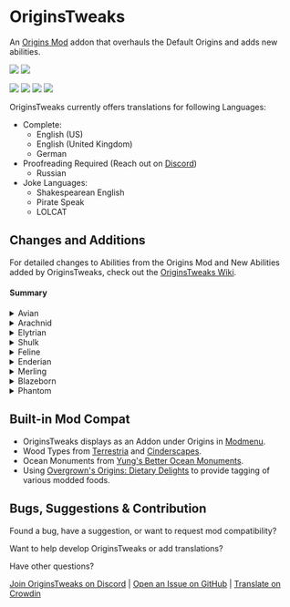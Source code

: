 # OriginsTweaks

An [Origins Mod](https://modrinth.com/mod/origins) addon that overhauls the Default Origins and adds new abilities.

<a href="https://modrinth.com/mod/originstweaks"><img src="https://img.shields.io/badge/Available_on-Modrinth-%2300AF5C?logo=modrinth&logoColor=%2300AF5C"></a>
<a href="https://github.com/ChromexUnderscore/OriginsTweaks"><img src="https://img.shields.io/badge/Available_on-GitHub-%23181717?logo=github&logoColor=%23181717"></a>

<img src=https://img.shields.io/badge/Required_Mods-gray>
<a href="https://modrinth.com/mod/origins"><img src="https://img.shields.io/badge/Origins-lightblue"></a>
<a href="https://modrinth.com/mod/pehkui"><img src="https://img.shields.io/badge/Pehkui-lightgray"></a>
<a href="https://modrinth.com/datapack/origins-dietary-delights"><img src="https://img.shields.io/badge/Origins%20Dietary%20Delights-green"></a>

OriginsTweaks currently offers translations for following Languages:
+ Complete:
  + English (US)
  + English (United Kingdom)
  + German
+ Proofreading Required (Reach out on [Discord](#bugs-suggestions--contribution))
  + Russian
+ Joke Languages:
    + Shakespearean English
    + Pirate Speak
    + LOLCAT

## Changes and Additions

For detailed changes to Abilities from the Origins Mod and New Abilities added by OriginsTweaks, check out the [OriginsTweaks Wiki](https://github.com/ChromexUnderscore/OriginsTweaks/wiki).

#### Summary

<details><summary>Avian</summary>

+ Avians can tame animals, and some animals will automatically trust them.
+ When harvesting crops with a hoe, they can drop more items.
  + Not Available in 1.20.1.
+ Avians can receive golden variants of crops.
+ Glistering Melons can be eaten.
  + Not Available in 1.20.1.
  
+ Avians can toggle Slow Falling on or off.

</details>

<details><summary>Arachnid</summary>

+ Arachnids can use a webshot to pull themselves towards mobs and blocks.
+ Arachnid melee attacks have a chance to inflict poison.
+ Mining speed is no longer slowed while climbing.
+ Arachnids are shorter and can fit through 1-block spaces while sneaking.
+ Fall damage is only taken from falls greater than 16 blocks.
+ Arachnids can craft 9 string into 1 cobweb.

</details>

<details><summary>Elytrian</summary>

+ Elytrians can choose different visual styles for their elytra.
+ They can launch into the sky from the ground or ascend while gliding, which consumes stamina.
+ Elytrians can wear any armor, but Heavy Armor reduces or prevents the ascend/launch ability and costs more stamina.
+ Gliding now also provides a +50% damage boost to ranged attacks.
+ Players can right-click an Elytrian to ride and fly with them.
  + Ability contributed by AnimGoated.

</details>

<details><summary>Shulk</summary>

+ Shulks have a base armor value of 3.
+ While sneaking, Shulks gain up to 7 additional defense.
  + 1 bonus defense is lost if they take a hit dealing more than 3 hearts of damage.
+ Shulks can shoot shulker bullets or apply levitation to themselves.

</details>

<details><summary>Feline</summary>

+ Feline can attack with claws but they need to be sharpened using blocks in this order:
  - Logs or wool
  - Smooth stone, Polished stones
  - Iron blocks
  - Diamond blocks
+ Felines can charge a high jump by sneaking.
+ Felines break stone 50% slower.
  + Some tough stone types cannot be broken.
  + This can be worked around using strength or efficiency.
+ Food made from Fish provides more hunger and saturation to Felines.
+ Felines can toggle Night Vision on or off.

</details>

<details><summary>Enderian</summary>

+ Enderians have increased height and reach.
+ Enderians will dodge incoming projectiles.
+ Teleporting with an ender pearl grants an invincibility window against suffocation.
+ Enderians can use Silk Touch on blocks if they are not holding any tools.
  + Not Available in 1.20.1.

</details>

<details><summary>Merling</summary>

+ Merlings can [craft tridents](https://cdn.modrinth.com/data/FRBxogjw/images/2d0819e26f5afce6716b9584f21c022b9175bc86.png).
+ Merlings have a body moisture level they must manage to avoid drying out.
+ Conduit Power lasts longer for Merlings and delays drying out.
+ Trident projectile and melee attacks deal more damage if the Merling is underwater.
+ Merlings can dash forward underwater while swimming.
+ Merlings naturally spawn in ocean biomes.

</details>
<details><summary>Blazeborn</summary>

+ Blazeborn can set themselves on fire.
  + While on fire, they can light Campfires, Furnaces, and Brewing Stands.
  + In addition to a 25% damage increase, hitting targets causes them to burn for 8 seconds.
+ Blazeborn move slightly faster in lava, have better vision, and can swim when submerged.
+ Blazeborn can shoot a burst of 3 Fireballs.

</details>

<details><summary>Phantom</summary>

+ Phantom Form and phasing consume soul energy instead of hunger.
+ Actively phasing drains soul energy much faster than simply using phantom form.
+ Soul Energy regenerates naturally but regenerates faster when killing mobs or being near soul fire.
+ Golden items and blocks repel phantoms.
  + Phantoms cannot eat golden food.
  + Phantoms cannot wear golden armor.
  + Phantoms cannot use golden tools.
  + Phantoms cannot phase through solid gold blocks.
+ Phantoms can sense the location of mobs and players behind walls by making them glow.

</details>


## Built-in Mod Compat

+ OriginsTweaks displays as an Addon under Origins in [Modmenu](https://modrinth.com/mod/modmenu).
+ Wood Types from [Terrestria](https://modrinth.com/mod/terrestria) and [Cinderscapes](https://modrinth.com/mod/cinderscapes).
+ Ocean Monuments from [Yung's Better Ocean Monuments](https://modrinth.com/mod/yungs-better-ocean-monuments).
+ Using [Overgrown's Origins: Dietary Delights](https://modrinth.com/datapack/origins-dietary-delights) to provide tagging of various modded foods.

## Bugs, Suggestions & Contribution

Found a bug, have a suggestion, or want to request mod compatibility?

Want to help develop OriginsTweaks or add translations?

Have other questions?

[Join OriginsTweaks on Discord](https://discord.gg/Su7tqDmUTu) | [Open an Issue on GitHub](https://github.com/ChromexUnderscore/OriginsTweaks/issues) | [Translate on Crowdin](https://crowdin.com/project/originstweaks)
